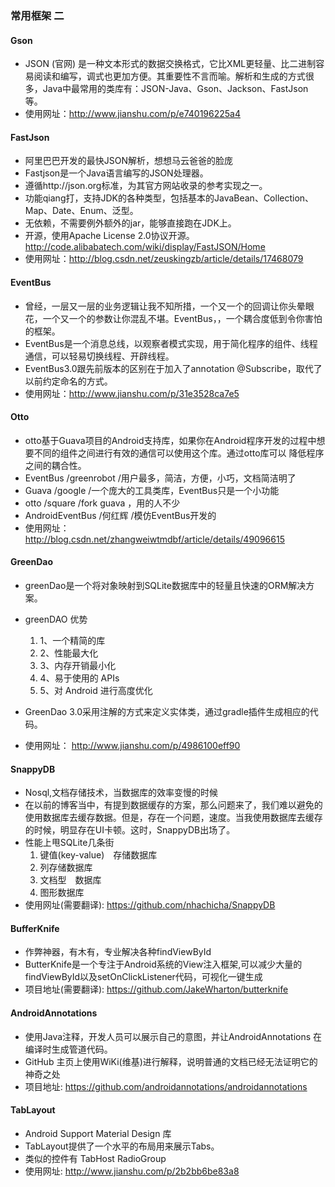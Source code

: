 ### 常用框架 二

#### Gson

* JSON (官网) 是一种文本形式的数据交换格式，它比XML更轻量、比二进制容易阅读和编写，调式也更加方便。其重要性不言而喻。解析和生成的方式很多，Java中最常用的类库有：JSON-Java、Gson、Jackson、FastJson等。
* 使用网址：http://www.jianshu.com/p/e740196225a4

#### FastJson
* 阿里巴巴开发的最快JSON解析，想想马云爸爸的脸庞
* Fastjson是一个Java语言编写的JSON处理器。
* 遵循http://json.org标准，为其官方网站收录的参考实现之一。
* 功能qiang打，支持JDK的各种类型，包括基本的JavaBean、Collection、Map、Date、Enum、泛型。
* 无依赖，不需要例外额外的jar，能够直接跑在JDK上。
* 开源，使用Apache License 2.0协议开源。http://code.alibabatech.com/wiki/display/FastJSON/Home
* 使用网址：http://blog.csdn.net/zeuskingzb/article/details/17468079

#### EventBus
* 曾经，一层又一层的业务逻辑让我不知所措，一个又一个的回调让你头晕眼花，一个又一个的参数让你混乱不堪。EventBus，，一个耦合度低到令你害怕的框架。
* EventBus是一个消息总线，以观察者模式实现，用于简化程序的组件、线程通信，可以轻易切换线程、开辟线程。
* EventBus3.0跟先前版本的区别在于加入了annotation @Subscribe，取代了以前约定命名的方式。
* 使用网址：http://www.jianshu.com/p/31e3528ca7e5

#### Otto
* otto基于Guava项目的Android支持库，如果你在Android程序开发的过程中想要不同的组件之间进行有效的通信可以使用这个库。通过otto库可以
降低程序之间的耦合性。
* EventBus	/greenrobot	/用户最多，简洁，方便，小巧，文档简洁明了
* Guava	/google	/一个庞大的工具类库，EventBus只是一个小功能
* otto	/square	/fork guava ，用的人不少
* AndroidEventBus	/何红辉	/模仿EventBus开发的
* 使用网址：http://blog.csdn.net/zhangweiwtmdbf/article/details/49096615

#### GreenDao

* greenDao是一个将对象映射到SQLite数据库中的轻量且快速的ORM解决方案。


* greenDAO 优势

	1. 1、一个精简的库
	1. 2、性能最大化
	1. 3、内存开销最小化
	1. 4、易于使用的 APIs
	1. 5、对 Android 进行高度优化

* GreenDao 3.0采用注解的方式来定义实体类，通过gradle插件生成相应的代码。
* 使用网址： http://www.jianshu.com/p/4986100eff90

#### SnappyDB
* Nosql,文档存储技术，当数据库的效率变慢的时候
* 在以前的博客当中，有提到数据缓存的方案，那么问题来了，我们难以避免的使用数据库去缓存数据。但是，存在一个问题，速度。当我使用数据库去缓存的时候，明显存在UI卡顿。这时，SnappyDB出场了。
* 性能上甩SQLite几条街
	1. 键值(key-value)　存储数据库
	1. 列存储数据库
	1. 文档型　数据库
	1. 图形数据库　
* 使用网址(需要翻译): https://github.com/nhachicha/SnappyDB

#### BufferKnife
* 作弊神器，有木有，专业解决各种findViewById
* ButterKnife是一个专注于Android系统的View注入框架,可以减少大量的findViewById以及setOnClickListener代码，可视化一键生成
* 项目地址(需要翻译): https://github.com/JakeWharton/butterknife

#### AndroidAnnotations
* 使用Java注释，开发人员可以展示自己的意图，并让AndroidAnnotations 在编译时生成管道代码。
* GitHub 主页上使用WiKi(维基)进行解释，说明普通的文档已经无法证明它的神奇之处
* 项目地址: https://github.com/androidannotations/androidannotations

#### TabLayout
* Android Support Material Design 库
* TabLayout提供了一个水平的布局用来展示Tabs。
* 类似的控件有 TabHost RadioGroup
* 使用网址: http://www.jianshu.com/p/2b2bb6be83a8